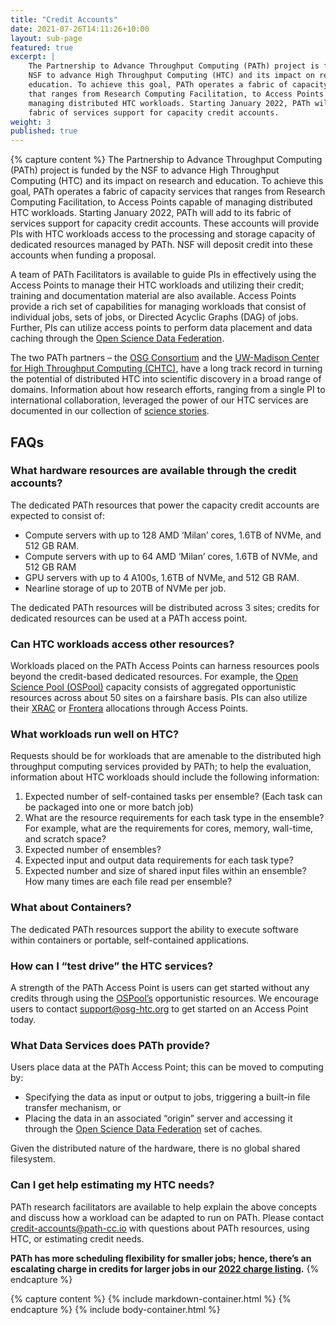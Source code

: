 ```yaml
---
title: "Credit Accounts"
date: 2021-07-26T14:11:26+10:00
layout: sub-page
featured: true
excerpt: |
    The Partnership to Advance Throughput Computing (PATh) project is funded by the
    NSF to advance High Throughput Computing (HTC) and its impact on research and
    education. To achieve this goal, PATh operates a fabric of capacity services
    that ranges from Research Computing Facilitation, to Access Points capable of
    managing distributed HTC workloads. Starting January 2022, PATh will add to its
    fabric of services support for capacity credit accounts.
weight: 3
published: true
---
```


{% capture content %}
The Partnership to Advance Throughput Computing (PATh) project is funded by the
NSF to advance High Throughput Computing (HTC) and its impact on research and
education. To achieve this goal, PATh operates a fabric of capacity services
that ranges from Research Computing Facilitation, to Access Points capable of
managing distributed HTC workloads. Starting January 2022, PATh will add to its
fabric of services support for capacity credit accounts. These accounts will
provide PIs with HTC workloads access to the processing and storage capacity of
dedicated resources managed by PATh. NSF will deposit credit into these accounts
when funding a proposal.

A team of PATh Facilitators is available to guide PIs in effectively using the
Access Points to manage their HTC workloads and utilizing their credit; training
and documentation material are also available. Access Points provide a rich set
of capabilities for managing workloads that consist of individual jobs, sets of
jobs, or Directed Acyclic Graphs (DAG) of jobs. Further, PIs can utilize access
points to perform data placement and data caching through the [Open Science Data
Federation](https://opensciencegrid.org/docs/data/stashcache/overview/).

The two PATh partners – the [OSG Consortium](https://osg-htc.org) and the [UW-Madison Center for High
Throughput Computing (CHTC)](https://chtc.cs.wisc.edu/), have a long track record in turning the potential
of distributed HTC into scientific discovery in a broad range of domains.
Information about how research efforts, ranging from a single PI to international
collaboration, leveraged the power of our HTC services are documented in our
collection of [science stories](/news/htc-in-support-of-science/). 

## FAQs

### What hardware resources are available through the credit accounts?

The dedicated PATh resources that power the capacity credit accounts are expected to consist of:
- Compute servers with up to 128 AMD ‘Milan’ cores, 1.6TB of NVMe, and 512 GB RAM.
- Compute servers with up to 64 AMD ‘Milan’ cores, 1.6TB of NVMe, and 512 GB RAM
- GPU servers with up to 4 A100s, 1.6TB of NVMe, and 512 GB RAM.
- Nearline storage of up to 20TB of NVMe per job.

The dedicated PATh resources will be distributed across 3 sites; credits
for dedicated resources can be used at a PATh access point.

### Can HTC workloads access other resources?

Workloads placed on the PATh Access Points can harness resources pools
beyond the credit-based dedicated resources.  For example, the [Open Science
Pool (OSPool)](https://opensciencegrid.org/about/open_science_pool/) capacity consists of aggregated opportunistic resources across
about 50 sites on a fairshare basis.  PIs can also utilize their [XRAC](https://portal.xsede.org/my-xsede#/guest) or
[Frontera](https://www.tacc.utexas.edu/systems/frontera) allocations through Access Points.

### What workloads run well on HTC?

Requests should be for workloads that are amenable to the distributed high
throughput computing services provided by PATh; to help the evaluation, information
about HTC workloads should include the following information:

1.	Expected number of self-contained tasks per ensemble?  (Each task can be packaged into one or more batch job)
2.	What are the resource requirements for each task type in the ensemble?  For example, what are the requirements for cores, memory, wall-time, and scratch space?
3.	Expected number of ensembles?
4.	Expected input and output data requirements for each task type?
5.	Expected number and size of shared input files within an ensemble?  How many times are each file read per ensemble?

### What about Containers?

The dedicated PATh resources support the ability to execute software within
containers or portable, self-contained applications.

### How can I “test drive” the HTC services?

A strength of the PATh Access Point is users can get started without any
credits through using the [OSPool’s](https://opensciencegrid.org/about/open_science_pool/) opportunistic resources.  We encourage
users to contact [support@osg-htc.org](mailto:support@osg-htc.org) to get started on an Access Point today.

### What Data Services does PATh provide?

Users place data at the PATh Access Point; this can be moved to computing by:
- Specifying the data as input or output to jobs, triggering a built-in file transfer mechanism, or
- Placing the data in an associated “origin” server and accessing it through the
  [Open Science Data
  Federation](https://opensciencegrid.org/docs/data/stashcache/overview/) set of caches.

Given the distributed nature of the hardware, there is no global shared filesystem.

### Can I get help estimating my HTC needs?

PATh research facilitators are available to help explain the above concepts
and discuss how a workload can be adapted to run on PATh.  Please contact
[credit-accounts@path-cc.io](mailto:credit-accounts@path-cc.io) with questions about PATh resources, using HTC,
or estimating credit needs.

__PATh has more scheduling flexibility for smaller jobs; hence, there’s an
escalating charge in credits for larger jobs in our [2022 charge listing](/credit-account-charges).__
{% endcapture %}

{% capture content %}
{% include markdown-container.html %}
{% endcapture %}
{% include body-container.html %}




